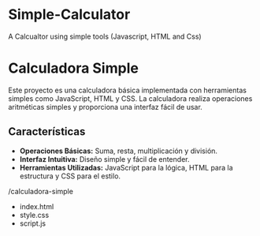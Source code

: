 # Simple-Calculator
A Calcualtor using simple tools (Javascript, HTML and Css)
# Calculadora Simple

Este proyecto es una calculadora básica implementada con herramientas simples como JavaScript, HTML y CSS. La calculadora realiza operaciones aritméticas simples y proporciona una interfaz fácil de usar.

## Características

- **Operaciones Básicas:** Suma, resta, multiplicación y división.
- **Interfaz Intuitiva:** Diseño simple y fácil de entender.
- **Herramientas Utilizadas:** JavaScript para la lógica, HTML para la estructura y CSS para el estilo.

  
/calculadora-simple
  - index.html
  - style.css
  - script.js

